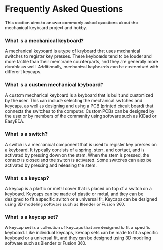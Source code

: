 # Frequently Asked Questions

This section aims to answer commonly asked questions about the mechanical keyboard project and hobby.

### What is a mechanical keyboard?

A mechanical keyboard is a type of keyboard that uses mechanical switches to register key presses. These keyboards tend to be louder and more tactile than their membrane counterparts, and they are generally more durable as well. Additionally, mechanical keyboards can be customized with different keycaps.

### What is a custom mechanical keyboard?

A custom mechanical keyboard is a keyboard that is built and customized by the user. This can include selecting the mechanical switches and keycaps, as well as designing and using a PCB (printed circuit board) that connects the switches to the computer. Custom PCBs can be designed by the user or by members of the community using software such as KiCad or EasyEDA.

### What is a switch?

A switch is a mechanical component that is used to register key presses on a keyboard. It typically consists of a spring, stem, and contact, and is activated by pressing down on the stem. When the stem is pressed, the contact is closed and the switch is activated. Some switches can also be activated by pressing and releasing the stem.

### What is a keycap?

A keycap is a plastic or metal cover that is placed on top of a switch on a keyboard. Keycaps can be made of plastic or metal, and they can be designed to fit a specific switch or a universal fit. Keycaps can be designed using 3D modeling software such as Blender or Fusion 360.

### What is a keycap set?

A keycap set is a collection of keycaps that are designed to fit a specific keyboard. Like individual keycaps, keycap sets can be made to fit a specific keyboard or a universal fit, and they can be designed using 3D modeling software such as Blender or Fusion 360.
